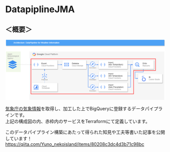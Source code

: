 # DatapiplineJMA

## ＜概要＞

![alt text](DataPipelineforWeatherInfomation.drawio.png)

[気象庁の気象情報](https://www.data.jma.go.jp/stats/data/mdrr/index.html)を取得し、加工した上でBigQueryに登録するデータパイプラインです。  
上記の構成図の内、赤枠内のサービスをTerraformにて定義しています。

このデータパイプライン構築にあたって得られた知見や工夫等書いた記事を公開しています！
https://qiita.com/Yuno_nekoisland/items/80208c3dc4d3b71c98bc
